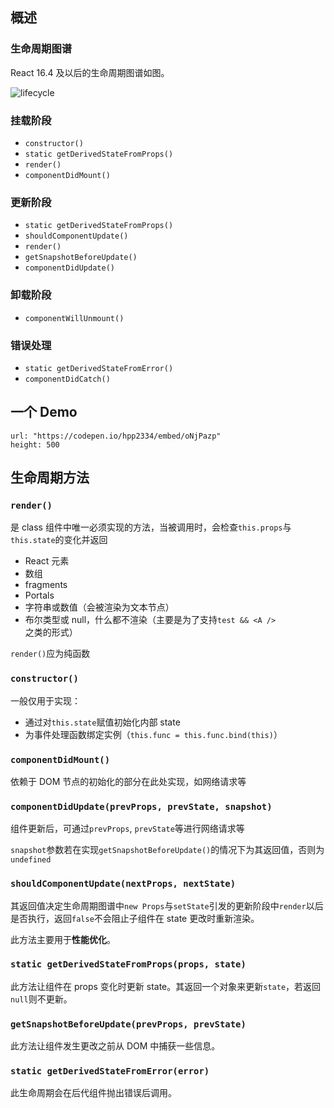## 概述

### 生命周期图谱

React 16.4 及以后的生命周期图谱如图。

![lifecycle](/react-lifecycle/lifecycle.png)

### 挂载阶段

- `constructor()`
- `static getDerivedStateFromProps()`
- `render()`
- `componentDidMount()`

### 更新阶段

- `static getDerivedStateFromProps()`
- `shouldComponentUpdate()`
- `render()`
- `getSnapshotBeforeUpdate()`
- `componentDidUpdate()`

### 卸载阶段

- `componentWillUnmount()`

### 错误处理

- `static getDerivedStateFromError()`
- `componentDidCatch()`

## 一个 Demo

```yaml:codeSandbox
url: "https://codepen.io/hpp2334/embed/oNjPazp"
height: 500
```

## 生命周期方法

### `render()`

是 class 组件中唯一必须实现的方法，当被调用时，会检查`this.props`与`this.state`的变化并返回

- React 元素
- 数组
- fragments
- Portals
- 字符串或数值（会被渲染为文本节点）
- 布尔类型或 null，什么都不渲染（主要是为了支持`test && <A />`之类的形式）

`render()`应为纯函数

### `constructor()`

一般仅用于实现：

- 通过对`this.state`赋值初始化内部 state
- 为事件处理函数绑定实例（`this.func = this.func.bind(this)`）

### `componentDidMount()`

依赖于 DOM 节点的初始化的部分在此处实现，如网络请求等

### `componentDidUpdate(prevProps, prevState, snapshot)`

组件更新后，可通过`prevProps`, `prevState`等进行网络请求等

`snapshot`参数若在实现`getSnapshotBeforeUpdate()`的情况下为其返回值，否则为`undefined`

### `shouldComponentUpdate(nextProps, nextState)`

其返回值决定生命周期图谱中`new Props`与`setState`引发的更新阶段中`render`以后是否执行，返回`false`不会阻止子组件在 state 更改时重新渲染。

此方法主要用于**性能优化**。

### `static getDerivedStateFromProps(props, state)`

此方法让组件在 props 变化时更新 state。其返回一个对象来更新`state`，若返回`null`则不更新。

### `getSnapshotBeforeUpdate(prevProps, prevState)`

此方法让组件发生更改之前从 DOM 中捕获一些信息。

### `static getDerivedStateFromError(error)`

此生命周期会在后代组件抛出错误后调用。
